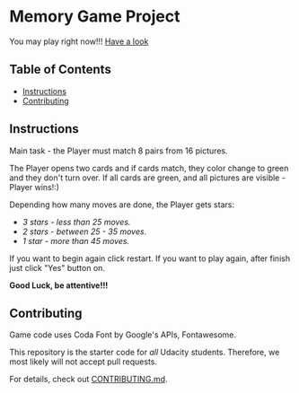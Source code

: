 # Memory Game Project

You may play right now!!! [Have a look](http://htmlpreview.github.io/?https://github.com/EvaKarm/Memory-Game-Project/blob/master/index.html)

## Table of Contents

* [Instructions](#instructions)
* [Contributing](#contributing)

## Instructions

Main task - the Player must match 8 pairs from 16 pictures.

The Player opens two cards and if cards match, they color change to green and they don't turn over. If all cards are green, and all pictures are visible - Player wins!:)

Depending how many moves are done, the Player gets stars:

- _3 stars - less than  25 moves._
- _2 stars - between 25 - 35 moves._
- _1 star - more than 45 moves._

If you want to begin again click restart.
If you want to play again, after finish just click "Yes" button on.

**Good Luck, be attentive!!!**

## Contributing

Game code uses Coda Font by Google's APIs, Fontawesome.

This repository is the starter code for _all_ Udacity students. Therefore, we most likely will not accept pull requests.

For details, check out [CONTRIBUTING.md](CONTRIBUTING.md).
